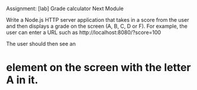 Assignment: [lab] Grade calculator Next Module

Write a Node.js HTTP server application that takes in a score from the user and then displays a grade on the screen (A, B, C, D or F). For example, the user can enter a URL such as http://localhost:8080/?score=100

The user should then see an <h1> element on the screen with the letter A in it.
